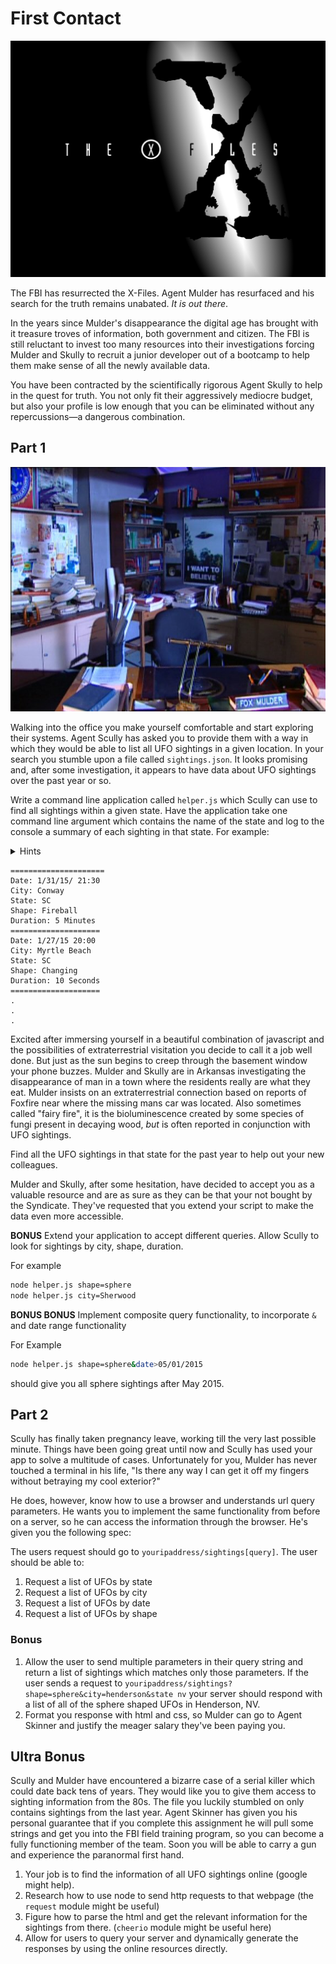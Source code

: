 # First Contact

![XFiles](./xfiles.jpeg)

The FBI has resurrected the X-Files. Agent Mulder has resurfaced and his search for the truth remains unabated. *It is out there*.

In the years since Mulder's disappearance the digital age has brought with it treasure troves of information, both government and citizen. The FBI is still reluctant to invest too many resources into their investigations forcing Mulder and Skully to recruit a junior developer out of a bootcamp to help them make sense of all the newly available data.

You have been contracted by the scientifically rigorous Agent Skully to help in the quest for truth. You not only fit their aggressively mediocre budget, but also your profile is low enough that you can be eliminated without any repercussions—a dangerous combination.

## Part 1

![XFilesOffice](./xfiles-office.jpg)

Walking into the office you make yourself comfortable and start exploring their systems. Agent Scully has asked you to provide them with a way in which they would be able to list all UFO sightings in a given location. In your search you stumble upon a file called `sightings.json`. It looks promising and, after some investigation, it appears to have data about UFO sightings over the past year or so.

Write a command line application called `helper.js` which Scully can use to find all sightings within a given state. Have the application take one command line argument which contains the name of the state and log to the console a summary of each sighting in that state. For example:

<details><summary>Hints</summary>
1. require the `sightings.json` file as data

**helper.js**

```js
// access the data in this file
const sightingsData = require('./sightings.json')

// test it
console.log(sightingsData[0]) 

// expected output
// { date: '1/31/15 22:00',
//  city: 'Lancaster',
//  state: 'CA',
//  shape: 'Sphere',
//  duration: 'several minutes',
 // description: 'Orange lights.' }

```

1. Access the firsts argument from terminal

**Bash:** `node helper.js state=SC`


```js
// access the argument
const state = process.argv[2]

// test it
console.log(state) 

// expected output
// state=SC
```


</details>


```
=====================
Date: 1/31/15/ 21:30
City: Conway
State: SC
Shape: Fireball
Duration: 5 Minutes
====================
Date: 1/27/15 20:00
City: Myrtle Beach
State: SC
Shape: Changing
Duration: 10 Seconds
====================
.
.
.
```

Excited after immersing yourself in a beautiful combination of javascript and the possibilities of extraterrestrial visitation you decide to call it a job well done. But just as the sun begins to creep through the basement window your phone buzzes. Mulder and Skully are in Arkansas investigating the disappearance of man in a town where the residents really are what they eat. Mulder insists on an extraterrestrial connection based on reports of Foxfire near where the missing mans car was located. Also sometimes called "fairy fire", it is the bioluminescence created by some species of fungi present in decaying wood, *but* is often reported in conjunction with UFO sightings.

Find all the UFO sightings in that state for the past year to help out your new colleagues.

Mulder and Skully, after some hesitation, have decided to accept you as a valuable resource and are as sure as they can be that your not bought by the Syndicate. They've requested that you extend your script to make the data even more accessible.

**BONUS**
Extend your application to accept different queries. Allow Scully to look for sightings by city, shape, duration.

For example

```sh
node helper.js shape=sphere
node helper.js city=Sherwood
```

**BONUS BONUS**
Implement composite query functionality, to incorporate `&` and date range functionality

For Example
```sh
node helper.js shape=sphere&date>05/01/2015
```
should give you all sphere sightings after May 2015.



## Part 2
Scully has finally taken pregnancy leave, working till the very last possible minute. Things have been going great until now and Scully has used your app to solve a multitude of cases. Unfortunately for you, Mulder has never touched a terminal in his life, "Is there any way I can get it off my fingers without betraying my cool exterior?"

He does, however, know how to use a browser and understands url query parameters. He wants you to implement the same functionality from before on a server, so he can access the information through the browser. He's given you the following spec:

The users request should go to `youripaddress/sightings[query]`. The user should be able to:

1. Request a list of UFOs by state
2. Request a list of UFOs by city
2. Request a list of UFOs by date
3. Request a list of UFOs by shape



### Bonus
1. Allow the user to send multiple parameters in their query string and return a list of sightings which matches only those parameters. If the user sends a request to
`youripaddress/sightings?shape=sphere&city=henderson&state nv` your server should respond with a list of all of the sphere shaped UFOs in Henderson, NV.
2. Format you response with html and css, so Mulder can go to Agent Skinner and justify the meager salary they've been paying you.

## Ultra Bonus
Scully and Mulder have encountered a bizarre case of a serial killer which could date back tens of years. They would like you to give them access to sighting information from the 80s. The file you luckily stumbled on only contains sightings from the last year. Agent Skinner has given you his personal guarantee that if you complete this assignment he will pull some strings and get you into the FBI field training program, so you can become a fully functioning member of the team. Soon you will be able to carry a gun and experience the paranormal first hand.

1. Your job is to find the information of all UFO sightings online (google might help).
2. Research how to use node to send http requests to that webpage (the `request` module might be useful)
3. Figure how to parse the html and get the relevant information for the sightings from there. (`cheerio` module might be useful here)
4. Allow for users to query your server and dynamically generate the responses by using the online resources directly.
